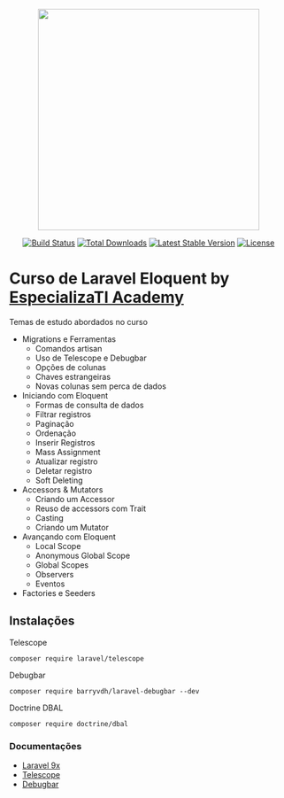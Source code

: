 <p align="center"><a href="https://laravel.com" target="_blank"><img src="https://raw.githubusercontent.com/laravel/art/master/logo-lockup/5%20SVG/2%20CMYK/1%20Full%20Color/laravel-logolockup-cmyk-red.svg" width="400"></a></p>

<p align="center">
<a href="https://travis-ci.org/laravel/framework"><img src="https://travis-ci.org/laravel/framework.svg" alt="Build Status"></a>
<a href="https://packagist.org/packages/laravel/framework"><img src="https://img.shields.io/packagist/dt/laravel/framework" alt="Total Downloads"></a>
<a href="https://packagist.org/packages/laravel/framework"><img src="https://img.shields.io/packagist/v/laravel/framework" alt="Latest Stable Version"></a>
<a href="https://packagist.org/packages/laravel/framework"><img src="https://img.shields.io/packagist/l/laravel/framework" alt="License"></a>
</p>

# Curso de Laravel Eloquent by [EspecializaTI Academy](https://academy.especializati.com/)

Temas de estudo abordados no curso
- Migrations e Ferramentas
    - Comandos artisan
    - Uso de Telescope e Debugbar
    - Opções de colunas
    - Chaves estrangeiras
    - Novas colunas sem perca de dados
- Iniciando com Eloquent
    - Formas de consulta de dados
    - Filtrar registros
    - Paginação
    - Ordenação
    - Inserir Registros
    - Mass Assignment
    - Atualizar registro
    - Deletar registro
    - Soft Deleting
- Accessors & Mutators
    - Criando um Accessor
    - Reuso de accessors com Trait
    - Casting
    - Criando um Mutator
- Avançando com Eloquent
    - Local Scope
    - Anonymous Global Scope
    - Global Scopes
    - Observers
    - Eventos
- Factories e Seeders

## Instalações
Telescope
```
composer require laravel/telescope
```

Debugbar
```
composer require barryvdh/laravel-debugbar --dev
```

Doctrine DBAL
```
composer require doctrine/dbal
```

### Documentações
- [Laravel 9x](https://laravel.com/docs/9.x)
- [Telescope](https://laravel.com/docs/9.x/telescope)
- [Debugbar](https://github.com/barryvdh/laravel-debugbar)
